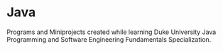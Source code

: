 # Java
Programs and Miniprojects created while learning Duke University Java Programming and Software Engineering Fundamentals Specialization.
